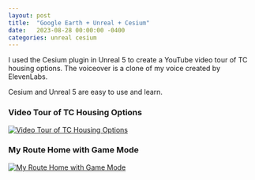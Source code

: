 ```yaml
---
layout: post
title:  "Google Earth + Unreal + Cesium"
date:   2023-08-28 00:00:00 -0400
categories: unreal cesium
---
```


I used the Cesium plugin in Unreal 5 to create a YouTube video tour of TC housing options. The voiceover is a clone of my voice created by ElevenLabs.

Cesium and Unreal 5 are easy to use and learn.

### Video Tour of TC Housing Options
[![Video Tour of TC Housing Options](https://img.youtube.com/vi/rUSjQzCFMEQ/0.jpg)](https://www.youtube.com/watch?v=rUSjQzCFMEQ)

### My Route Home with Game Mode
[![My Route Home with Game Mode](https://img.youtube.com/vi/GC2jL5zlh2o/0.jpg)](https://www.youtube.com/watch?v=GC2jL5zlh2o)

